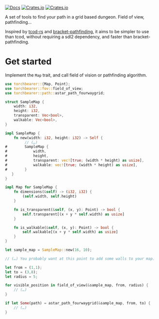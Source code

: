 [![Docs](https://docs.rs/torchbearer/badge.svg)](https://docs.rs/torchbearer)
[![Crates.io](https://img.shields.io/crates/d/torchbearer.svg)](https://crates.io/crates/torchbearer)
[![Crates.io](https://img.shields.io/crates/v/torchbearer.svg)](https://crates.io/crates/torchbearer)

A set of tools to find your path in a grid based dungeon. Field of view, pathfinding...

Inspired by [tcod-rs](https://crates.io/crates/tcod) and [bracket-pathfinding](https://crates.io/crates/bracket-pathfinding), 
it aims to be simpler to use than tcod, without requiring a sdl2 dependency, and faster than bracket-pathfinding.

# Get started

Implement the `Map` trait, and call field of vision or pathfinding algorithm.

```rust
use torchbearer::{Map, Point};
use torchbearer::fov::field_of_view;
use torchbearer::path::astar_path_fourwaygrid;

struct SampleMap {
    width: i32,
    height: i32,
    transparent: Vec<bool>,
    walkable: Vec<bool>,
}

impl SampleMap {
    fn new(width: i32, height: i32) -> Self {
         // (…)
#        SampleMap {
#            width,
#            height,
#            transparent: vec![true; (width * height) as usize],
#            walkable: vec![true; (width * height) as usize],
#        }
   }
}

impl Map for SampleMap {
    fn dimensions(&self) -> (i32, i32) {
        (self.width, self.height)
    }

    fn is_transparent(&self, (x, y): Point) -> bool {
        self.transparent[(x + y * self.width) as usize]
    }

    fn is_walkable(&self, (x, y): Point) -> bool {
        self.walkable[(x + y * self.width) as usize]
    }
}

let sample_map = SampleMap::new(16, 10);

// (…) You probably want at this point to add some walls to your map.

let from = (1,1);
let to = (3,8);
let radius = 5;

for visible_position in field_of_view(&sample_map, from, radius) {
    // (…)
}

if let Some(path) = astar_path_fourwaygrid(&sample_map, from, to) {
    // (…)
}
```
